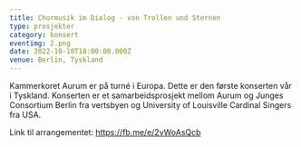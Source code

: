 ```yaml
---
title: Chormusik im Dialog - von Trollen und Sternen
type: prosjekter
category: konsert
eventimg: 2.png
date: 2022-10-10T18:00:00.000Z
venue: Berlin, Tyskland
---
```

Kammerkoret Aurum er på turné i Europa. Dette er den første konserten vår i Tyskland. Konserten er et samarbeidsprosjekt mellom Aurum og Junges Consortium Berlin fra vertsbyen og University of Louisville Cardinal Singers fra USA.

L﻿ink til arrangementet: https://fb.me/e/2vWoAsQcb